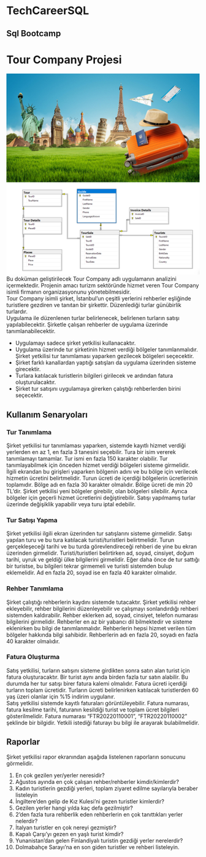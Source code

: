 # TechCareerSQL
Sql Bootcamp
---
# Tour Company Projesi  
![](/travel-with-landmarks.jpg)
![](/diagram.png)
Bu doküman geliştirilecek Tour Company adlı uygulamanın analizini içermektedir. Projenin amacı turizm 
sektöründe hizmet veren Tour Company isimli firmanın organizasyonunu yönetebilmesidir. <br/>
Tour Company isimli şirket, İstanbul’un çeşitli yerlerini rehberler eşliğinde turistlere gezdiren ve tanıtan 
bir şirkettir. Düzenlediği turlar günübirlik turlardır. <br/>
Uygulama ile düzenlenen turlar belirlenecek, belirlenen turların satışı yapılabilecektir. Şirketle çalışan 
rehberler de uygulama üzerinde tanımlanabilecektir. <br/>
 
- Uygulamayı sadece şirket yetkilisi kullanacaktır. 
- Uygulama üzerinde tur şirketinin hizmet verdiği bölgeler tanımlanmalıdır. Şirket yetkilisi tur tanımlaması yaparken gezilecek bölgeleri seçecektir. 
- Şirket farklı kanallardan yaptığı satışları da uygulama üzerinden sisteme girecektir. 
- Turlara katılacak turistlerin bilgileri girilecek ve ardından fatura oluşturulacaktır. 
- Şirket tur satışını uygulamaya girerken çalıştığı rehberlerden birini seçecektir. 
 
## Kullanım Senaryoları  
### **Tur Tanımlama** 
Şirket yetkilisi tur tanımlaması yaparken, sistemde kayıtlı hizmet verdiği yerlerden en az 1, en fazla 3 
tanesini seçebilir. Tura bir isim vererek tanımlamayı tamamlar. Tur ismi en fazla 150 karakter olabilir. 
Tur tanımlayabilmek için önceden hizmet verdiği bölgeleri sisteme girmelidir. İlgili ekrandan bu girişleri 
yaparken bölgenin adını ve bu bölge için verilecek hizmetin ücretini belirtmelidir. Turun ücreti de içerdiği 
bölgelerin ücretlerinin toplamıdır. Bölge adı en fazla 30 karakter olmalıdır. Bölge ücreti de min 20 TL’dir. 
Şirket yetkilisi yeni bölgeler girebilir, olan bölgeleri silebilir. Ayrıca bölgeler için geçerli hizmet ücretlerini 
değiştirebilir. Satışı yapılmamış turlar üzerinde değişiklik yapabilir veya turu iptal edebilir. 
 
### **Tur Satışı Yapma** 
Şirket yetkilisi ilgili ekran üzerinden tur satışlarını sisteme girmelidir. Satışı yapılan turu ve bu tura 
katılacak turisti/turistleri belirtmelidir. Turun gerçekleşeceği tarihi ve bu turda görevlendireceği rehberi 
de yine bu ekran üzerinden girmelidir. 
Turisti/turistleri belirtirken ad, soyad, cinsiyet, doğum tarihi, uyruk ve geldiği ülke bilgilerini girmelidir. 
Eğer daha önce de tur sattığı bir turistse, bu bilgileri tekrar girmemeli ve turisti sistemden bulup 
eklemelidir. 
Ad en fazla 20, soyad ise en fazla 40 karakter olmalıdır.  
 
### **Rehber Tanımlama** 
Şirket çalıştığı rehberlerin kaydını sistemde tutacaktır. Şirket yetkilisi rehber ekleyebilir, rehber bilgilerini 
düzenleyebilir ve çalışmayı sonlandırdığı rehberi sistemden kaldırabilir. 
Rehber eklerken ad, soyad, cinsiyet, telefon numarası bilgilerini girmelidir. Rehberler en az bir yabancı dil 
bilmektedir ve sisteme eklenirken bu bilgi de tanımlanmalıdır. Rehberlerin hepsi hizmet verilen tüm 
bölgeler hakkında bilgi sahibidir. 
Rehberlerin adı en fazla 20, soyadı en fazla 40 karakter olmalıdır. 
 
### **Fatura Oluşturma** 
Satış yetkilisi, turların satışını sisteme girdikten sonra satın alan turist için fatura oluşturacaktır. Bir turist 
aynı anda birden fazla tur satın alabilir. Bu durumda her tur satışı birer fatura kalemi olmalıdır. 
Fatura ücreti içerdiği turların toplam ücretidir. Turların ücreti belirlenirken katılacak turistlerden 60 yaş 
üzeri olanlar için %15 indirim uygulanır.  
Satış yetkilisi sistemde kayıtlı faturaları görüntüleyebilir. Fatura numarası, fatura kesilme tarihi, faturanın 
kesildiği turist ve toplam ücret bilgileri gösterilmelidir. Fatura numarası “FTR20220110001”, 
“FTR20220110002” şeklinde bir bilgidir. Yetkili istediği faturayı bu bilgi ile arayarak bulabilmelidir. 
 
## Raporlar 
Şirket yetkilisi rapor ekranından aşağıda listelenen raporların sonucunu görmelidir. 
1. En çok gezilen yer/yerler neresidir? 
2. Ağustos ayında en çok çalışan rehber/rehberler kimdir/kimlerdir? 
3. Kadın turistlerin gezdiği yerleri, toplam ziyaret edilme sayılarıyla beraber listeleyin 
4. İngiltere’den gelip de Kız Kulesi’ni gezen turistler kimlerdir? 
5. Gezilen yerler hangi yılda kaç defa gezilmiştir? 
6. 2’den fazla tura rehberlik eden rehberlerin en çok tanıttıkları yerler nelerdir? 
7. İtalyan turistler en çok nereyi gezmiştir? 
8. Kapalı Çarşı’yı gezen en yaşlı turist kimdir? 
9. Yunanistan’dan gelen Finlandiyalı turistin gezdiği yerler nerelerdir? 
10.  Dolmabahçe Sarayı’na en son giden turistler ve rehberi listeleyin.
